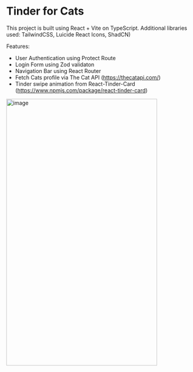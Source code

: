 # Tinder for Cats

This project is built using React + Vite on TypeScript. Additional libraries used: TailwindCSS, Luicide React Icons, ShadCN)

Features: 
- User Authentication using Protect Route
- Login Form using Zod validaton
- Navigation Bar using React Router
- Fetch Cats profile via The Cat API (https://thecatapi.com/)
- Tinder swipe animation from React-Tinder-Card (https://www.npmjs.com/package/react-tinder-card)

<img width="397" height="702" alt="image" src="https://github.com/user-attachments/assets/d20040e5-db18-4a91-a783-791bb06696a5" />

